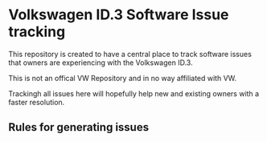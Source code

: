 # Volkswagen ID.3 Software Issue tracking
This repository is created to have a central place to track software issues that owners are experiencing with the Volkswagen ID.3.

This is not an offical VW Repository and in no way affiliated with VW.

Trackingh all issues here will hopefully help new and existing owners with a faster resolution.

## Rules for generating issues


